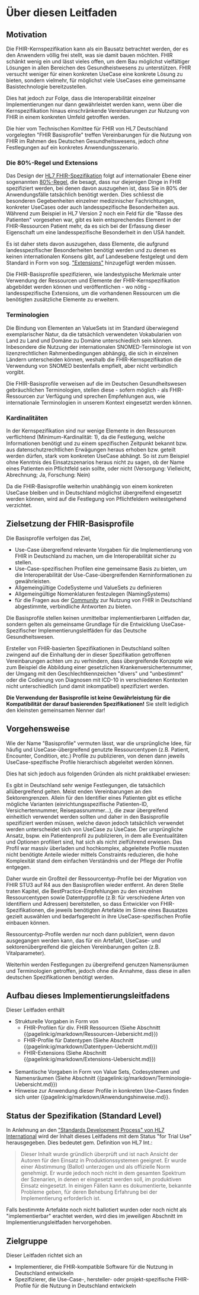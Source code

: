 # Über diesen Leitfaden

## Motivation
Die FHIR-Kernspezifikation kann als ein Bausatz betrachtet werden, der es den Anwendern völlig frei stellt, was sie damit bauen möchten. FHIR schänkt wenig ein und lässt vieles offen, um dem Bau möglichst vielfältiger Lösungen in allen Bereichen des Gesundheistwesens zu unterstützen.
FHIR versucht weniger für einen konkreten UseCase eine konkrete Lösung zu bieten, sondern vielmehr, für möglichst viele UseCases eine gemeinsame Basistechnologie bereitzustellen.

Dies hat jedoch zur Folge, dass die Interoperabilität einzelner Implementierungen nur dann gewährleistet werden kann, wenn über die Kernspezifikation hinaus einschränkende Vereinbarungen zur Nutzung von FHIR in einem konkreten Umfeld getroffen werden.

Die hier vom Technischen Komittee für FHIR von HL7 Deutschland vorgelegten "FHIR Basisprofile" treffen Vereinbarungen für die Nutzung von FHIR im Rahmen des Deutschen Gesundheitswesens, jedoch *ohne* Festlegungen auf ein konkretes Anwendungsszenario.

### Die 80%-Regel und Extensions
Das Design der [HL7 FHIR-Spezifikation](http://hl7.org/fhir/) folgt auf internationaler Ebene einer sogenannten [80%-Regel](http://www.healthintersections.com.au/?p=1924), die besagt, dass nur diejenigen Dinge in FHIR spezifiziert werden, bei denen davon auszugehen ist, dass Sie in 80% der Anwendungsfälle tatsächlich benötigt werden. Dies schliesst die besonderen Gegebenheiten einzelner medizinischer Fachrichtungen, konkreter UseCases oder auch landesspezifische Besonderheiten aus. 
Während zum Beispiel in HL7 Version 2 noch ein Feld für die "Rasse des Patienten" vorgesehen war, gibt es kein entsprechendes Element in der FHIR-Ressourcen Patient mehr, da es sich bei der Erfassung dieser Eigenschaft um eine landesspezifische Besonderheit in den USA handelt.

Es ist daher stets davon auszugehen, dass Elemente, die aufgrund landesspezifischer Besonderheiten benötigt werden und zu denen es keinen internationalen Konsens gibt, auf Landesebene festgelegt und dem Standard in Form von sog. ["Extensions"](http://hl7.org/fhir/extensibility.html) hinzugefügt werden müssen.

Die FHIR-Basisprofile spezifizieren, wie landestypische Merkmale unter Verwendung der Ressourcen und Elemente der FHIR-Kernspezifikation abgebildet werden können und veröffentlichen - wo nötig - landesspezifische Extensions, um die vorhandenen Ressourcen um die benötigten zusätzliche Elemente zu erweitern.

### Terminologien
Die Bindung von Elementen an ValueSets ist im Standard überwiegend exemplarischer Natur, da die tatsächlich verwendeten Vokabularien von Land zu Land und Domäne zu Domäne unterschiedlich sein können. Inbesondere die Nutzung der internationalen SNOMED-Terminologie ist von lizenzrechtlichen Rahmenbedingungen abhängig, die sich in einzelnen Ländern unterscheiden können, weshalb die FHIR-Kernspezifikation die Verwendung von SNOMED bestenfalls empfielt, aber nicht verbindlich vorgibt.

Die FHIR-Basisprofile verweisen auf die im Deutschen Gesundheitswesen gebräuchlichen Terminologien, stellen diese - sofern möglich - als FHIR-Ressourcen zur Verfügung und sprechen Empfehlungen aus, wie internationale Terminologien in unserem Kontext eingesetzt werden können.

### Kardinalitäten
In der Kernspezifikation sind nur wenige Elemente in den Ressourcen verflichtend (Minimum-Kardinalität: 1), da die Festlegung, welche Informationen benötigt und zu einem spezifischen Zeitpunkt bekannt bzw. aus datenschutzrechtlichen Erwägungen heraus erhoben bzw. geteilt werden dürfen, stark vom konkreten UseCase abhängt. So ist zum Beispiel ohne Kenntnis des Einsatzszenarios heraus nicht zu sagen, ob der Name eines Patienten ein Pflichtfeld sein sollte, oder nicht (Versorgung: Vielleicht, Abrechnung; Ja, Forschung: Nein)

Da die FHIR-Basisprofile weiterhin unabhängig von einem konkreten UseCase bleiben und in Deutschland möglichst übergreifend eingesetzt werden können, wird auf die Festlegung von Pflichtfeldern weitestgehend verzichtet.


## Zielsetzung der FHIR-Basisprofile

Die Basisprofile verfolgen das Ziel, 
- Use-Case übergreifend relevante Vorgaben für die Implementierung von FHIR in Deutschland zu machen, um die Interoperabilität sicher zu stellen.
- Use-Case-spezifischen Profilen eine gemeinsame Basis zu bieten, um die Interoperabilität der Use-Case-übergreifenden Kerninformationen zu gewährleisten.
- Allgemeingültige CodeSysteme und ValueSets zu definieren
- Allgemeingültige Nomenklaturen festzulegen (NamingSystems)
- für die Fragen aus der [Community](https://chat.fhir.org/#narrow/stream/179183-german-.28d-a-ch.29) zur Nutzung von FHIR in Deutschland abgestimmte, verbindliche Antworten zu bieten.

Die Basisprofile stellen keinen unmittelbar implementierbaren Leitfaden dar, sondern gelten als gemeinsame Grundlage für die Entwicklung UseCase-Spezifischer Implementierungsleitfäden für das Deutsche Gesundheitswesen.

Ersteller von FHIR-basierten Spezifikationen in Deutschland sollten zwingend auf die Einhaltung der in dieser Spezifikation getroffenen Vereinbarungen achten um zu verhindern, dass übergreifende Konzepte wie zum Beispiel die Abbildung einer gesetzlichen Krankenversichertennummer, der Umgang mit den Geschlechtkennzeichen "divers" und "unbestimmt" oder die Codierung von Diagnosen mit ICD-10 in verschiedenen Kontexten nicht unterschiedlich (und damit inkompatibel) spezifiziert werden.

**Die Verwendung der Basisprofile ist keine Gewährleistung für die Kompatibilität der darauf basierenden Spezifikationen!** Sie stellt lediglich den kleinsten gemeinsamen Nenner dar!

## Vorgehensweise

Wie der Name "Basisprofile" vermuten lässt, war die ursprüngliche Idee, für häufig und UseCase-übergreifend genutzte Ressourcentypen (z.B. Patient, Encounter, Condition, etc.) Profile zu publizieren, von denen dann jeweils UseCase-spezifische Profile hierarchisch abgeleitet werden können.

Dies hat sich jedoch aus folgenden Gründen als nicht praktikabel erwiesen:

Es gibt in Deutschland sehr wenige Festlegungen, die tatsächlich allübergreifend gelten. Meist enden Vereinbarungen an den Sektorengrenzen.
Allein für den Identifier eines Patienten gibt es etliche mögliche Varianten (einrichtungsspezifische Patienten-ID, Versichertennummer, Reisepassnummer...), die zwar übergreifend einheitlich verwendet werden sollten und daher in den Basisprofile spezifiziert werden müssen, welche davon jedoch tatsächlich verwendet werden unterscheidet sich von UseCase zu UseCase. 
Der ursprüngliche Ansatz, bspw. ein Patientenprofil zu publizieren, in dem alle Eventualitäten und Optionen profiliert sind, hat sich als nicht zielführend erwiesen. Das Profil war massiv überladen und hochkomplex, abgeleitete Profile mussten nicht benötigte Anteile wieder mittels Constraints reduzieren, die hohe Komplexität stand dem einfachen Verständnis und der Pflege der Profile entgegen. 

Daher wurde ein Großteil der Ressourcentyp-Profile bei der Migration von FHIR STU3 auf R4 aus den Basisprofilen wieder entfernt. An deren Stelle traten Kapitel, die BestPractice-Empfehlungen zu den einzelnen Ressourcentypen sowie Datentypprofile (z.B: für verschiedene Arten von Identifiern und Adressen) bereitstellen, so dass Entwickler von FHIR-Spezifikationen, die jeweils benötigten Artefakte im Sinne eines Bausatzes gezielt auswählen und bedarfsgerecht in ihre UseCase-spezifischen Profile einbauen können.

Ressourcentyp-Profile werden nur noch dann publiziert, wenn davon ausgegangen werden kann, das für ein Artefakt, UseCase- und sektorenübergreifend die gleichen Vereinbarungen gelten (z.B. Vitalparameter).

Weiterhin werden Festlegungen zu übergreifend genutzen Namensräumen und Terminologien getroffen, jedoch ohne die Annahme, dass diese in allen deutschen Spezifikationen benötigt werden.

<!--
## Technische Umsetzung der FHIR-Basisprofile

FHIR bietet ein eigenes [Conformance-Framework](https://www.hl7.org/fhir/conformance-rules.html), in konkrete Vereinbarungen zur Nutzung von FHIR in maschinenlesbarer Form definiert und validiert werden können.

Mit Hilfe von [Profilen](http://hl7.org/implement/standards/fhir/profiling.html) können Ressourcen und Datentypen für die konkreten Anforderungen eines Use-Cases, einer Jurisdiktion oder einer Domäne adaptiert werden.
Inhalte eines solchen Profils sind u.a.:
* Beschreibungen und Erläuterungen zu den Attributen
* Einschränkungen der Minimalen und maximalen Kardinalität von Attributen (Festlegung von Pflichtfeldern, Ausschluss von nicht verwendeten Attributen)
* Markierung der Attribute, die von den implementierenden Systemen verarbeitet, bzw "verstanden" werden müssen (“must-support”)
* Vereinbarung der zulässigen Werte für codierte Informationen (ValueSet-Binding)
* Definition von zusätzlichen Regeln, die für eine Ressource gelten (Invarianten)
* Einbinden der benötigten Extensions
-->

## Aufbau dieses Implementierungsleitfadens

Dieser Leitfaden enthält
* Strukturelle Vorgaben in Form von 
    - FHIR-Profilen für div. FHIR Ressourcen (Siehe Abschnitt {{pagelink:ig/markdown/Ressourcen-Uebersicht.md}})
    - FHIR-Profile für Datentypen (Siehe Abschnitt {{pagelink:ig/markdown/Datentypen-Uebersicht.md}})
    - FHIR-Extensions (Siehe Abschnitt {{pagelink:ig/markdown/Extensions-Uebersicht.md}})
<br><br>
* Semantische Vorgaben in Form von Value Sets, Codesystemen und Namensräumen (Siehe Abschnitt {{pagelink:ig/markdown/Terminologie-Uebersicht.md}})
* Hinweise zur Anwendung dieser Profile in konkreten Use-Cases finden sich unter {{pagelink:ig/markdown/Anwendungshinweise.md}}.

## Status der Spezifikation (Standard Level)

In Anlehnung an den ["Standards Development Process" von HL7 International](https://www.hl7.org/fhir/versions.html#std-process) wird der Inhalt dieses Leitfadens mit dem Status "for Trial Use" herausgegeben. Dies bedeutet gem. Definition von HL7 Int.:

> Dieser Inhalt wurde gründlich überprüft und ist nach Ansicht der Autoren für den Einsatz in Produktionssystemen geeignet. 
> Er wurde einer Abstimmung (Ballot) unterzogen und als offizielle Norm genehmigt. 
> Er wurde jedoch noch nicht in dem gesamten Spektrum der Szenarien, in denen er eingesetzt werden soll, im produktiven Einsatz eingesetzt. 
> In einigen Fällen kann es dokumentierte, bekannte Probleme geben, für deren Behebung Erfahrung bei der Implementierung erforderlich ist.


Falls bestimmte Artefakte noch nicht ballotiert wurden oder noch nicht als "implementierbar" erachtet werden, wird dies im jeweiligen Abschnitt im Implementierungsleitfaden hervorgehoben.

## Zielgruppe

Dieser Leitfaden richtet sich an
 -  Implementierer, die FHIR-kompatible Software für die Nutzung in Deutschland entwickeln
 -  Spezifizierer, die Use-Case-, hersteller- oder projekt-spezifische FHIR-Profile für die Nutzung in Deutschland entwickeln

